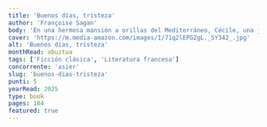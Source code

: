 ```yaml
---
title: 'Buenos días, tristeza'
author: 'Françoise Sagan'
body: 'En una hermosa mansión a orillas del Mediterráneo, Cécile, una joven de diecisiete años, y su padre, viudo y cuarentón, pero alegre, frívolo y seductor como nadie, amante de las relaciones amorosas breves y sin consecuencias, viven felices, despreocupados, entregados a la vida fácil y placentera. No necesitan a nadie más, se bastan a si mismos en una ociosa y disipada independencia basada en la complicidad y el respeto mutuo'
cover: 'https://m.media-amazon.com/images/I/71q2lEPGZgL._SY342_.jpg'
alt: 'Buenos días, tristeza'
monthRead: abuztua
tags: ['Ficción clásica', 'Literatura francesa']
concorrente: 'asier'
slug: 'buenos-dias-tristeza'
punti: 5
yearRead: 2025
type: book
pages: 184
featured: true
---
```

